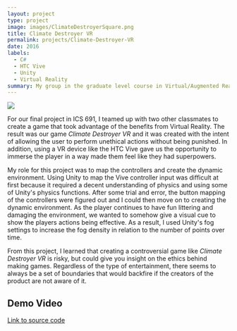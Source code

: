 ```yaml
---
layout: project
type: project
image: images/ClimateDestroyerSquare.png
title: Climate Destroyer VR
permalink: projects/Climate-Destroyer-VR
date: 2016
labels:
  - C#
  - HTC Vive
  - Unity
  - Virtual Reality
summary: My group in the graduate level course in Virtual/Augmented Reality developed a game for the HTC Vive.
---
```


<img class="ui image" src="../images/ics691finalproject.png">

For our final project in ICS 691, I teamed up with two other classmates to create a game that took advantage of the benefits from Virtual Reality. The result was our game *Climate Destroyer VR* and it was created with the intent of allowing the user to perform unethical actions without being punished. In addition, using a VR device like the HTC Vive gave us the opportunity to immerse the player in a way made them feel like they had superpowers.

My role for this project was to map the controllers and create the dynamic environment. Using Unity to map the Vive controller input was difficult at first because it required a decent understanding of physics and using some of Unity's physics functions. After some trial and error, the button mapping of the controllers were figured out and I could then move on to creating the dynamic environment. As the player continues to have fun littering and damaging the environment, we wanted to somehow give a visual cue to show the players actions being effective. As a result, I used Unity's fog settings to increase the fog density in relation to the number of points over time. 

From this project, I learned that creating a controversial game like *Climate Destroyer VR* is risky, but could give you insight on the ethics behind making games. Regardless of the type of entertainment, there seems to always be a set of boundaries that would backfire if the creators of the product are not aware of it.

## Demo Video

<div class="ui embed" data-source="youtube" data-id="4oXLSEYZo8c" >
</div>

[Link to source code](https://github.com/jlarobello/Climate-Destroyer-VR)
